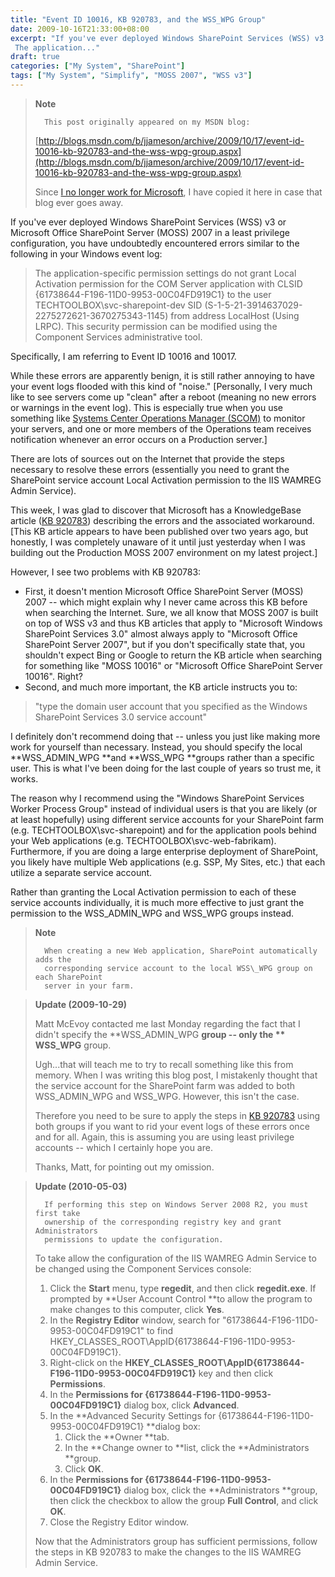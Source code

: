 ```yaml
---
title: "Event ID 10016, KB 920783, and the WSS_WPG Group"
date: 2009-10-16T21:33:00+08:00
excerpt: "If you've ever deployed Windows SharePoint Services (WSS) v3 or Microsoft Office SharePoint Server (MOSS) 2007 in a least privilege configuration, you have undoubtedly encountered errors similar to the following in your Windows event log: 
 The application..."
draft: true
categories: ["My System", "SharePoint"]
tags: ["My System", "Simplify", "MOSS 2007", "WSS v3"]
---
```


> **Note**
> 
> 
> 		This post originally appeared on my MSDN blog:  
>   
> 
> 
> [http://blogs.msdn.com/b/jjameson/archive/2009/10/17/event-id-10016-kb-920783-and-the-wss-wpg-group.aspx](http://blogs.msdn.com/b/jjameson/archive/2009/10/17/event-id-10016-kb-920783-and-the-wss-wpg-group.aspx)
> 
> 
> Since
> 		[I no longer work for Microsoft](/blog/jjameson/archive/2011/09/02/last-day-with-microsoft.aspx), I have copied it here in case that 
> 		blog ever goes away.


If you've ever deployed Windows SharePoint Services (WSS) v3 or Microsoft Office SharePoint Server (MOSS) 2007 in a least privilege configuration, you have undoubtedly encountered errors similar to the following in your Windows event log:


> The application-specific permission settings do not grant Local Activation 
> 	permission for the COM Server application with CLSID {61738644-F196-11D0-9953-00C04FD919C1} 
> 	to the user TECHTOOLBOX\svc-sharepoint-dev SID (S-1-5-21-3914637029-2275272621-3670275343-1145) 
> 	from address LocalHost (Using LRPC). This security permission can be modified 
> 	using the Component Services administrative tool.


Specifically, I am referring to Event ID 10016 and 10017.

While these errors are apparently benign, it is still rather annoying to have your event logs flooded with this kind of "noise." [Personally, I very much like to see servers come up "clean" after a reboot (meaning no new errors or warnings in the event log). This is especially true when you use something like[Systems Center Operations Manager (SCOM)](http://www.microsoft.com/systemcenter/operationsmanager/en/us/default.aspx) to monitor your servers, and one or more members of the Operations team receives notification whenever an error occurs on a Production server.]

There are lots of sources out on the Internet that provide the steps necessary to resolve these errors (essentially you need to grant the SharePoint service account Local Activation permission to the IIS WAMREG Admin Service).

This week, I was glad to discover that Microsoft has a KnowledgeBase article ([KB 920783](http://support.microsoft.com/kb/920783)) describing the errors and the associated workaround. [This KB article appears to have been published over two years ago, but honestly, I was completely unaware of it until just yesterday when I was building out the Production MOSS 2007 environment on my latest project.]

However, I see two problems with KB 920783:

- First, it doesn't mention Microsoft Office SharePoint Server (MOSS) 	2007 -- which might explain why I never came across this KB before when 	searching the Internet. Sure, we all know that MOSS 2007 is built on top 	of WSS v3 and thus KB articles that apply to "Microsoft Windows SharePoint 	Services 3.0" almost always apply to "Microsoft Office SharePoint Server 	2007", but if you don't specifically state that, you shouldn't expect Bing 	or Google to return the KB article when searching for something like "MOSS 	10016" or "Microsoft Office SharePoint Server 10016". Right?
- Second, and much more important, the KB article instructs you to:



> "type the domain user account that you specified as the Windows SharePoint 
> 	Services 3.0 service account"


I definitely don't recommend doing that -- unless you just like making more work for yourself than necessary. Instead, you should specify the local**WSS\_ADMIN\_WPG **and **WSS\_WPG **groups rather than a specific user. This is what I've been doing for the last couple of years so trust me, it works.

The reason why I recommend using the "Windows SharePoint Services Worker Process Group" instead of individual users is that you are likely (or at least hopefully) using different service accounts for your SharePoint farm (e.g. TECHTOOLBOX\svc-sharepoint) and for the application pools behind your Web applications (e.g. TECHTOOLBOX\svc-web-fabrikam). Furthermore, if you are doing a large enterprise deployment of SharePoint, you likely have multiple Web applications (e.g. SSP, My Sites, etc.) that each utilize a separate service account.

Rather than granting the Local Activation permission to each of these service accounts individually, it is much more effective to just grant the permission to the WSS\_ADMIN\_WPG and WSS\_WPG groups instead.


> **Note**
> 
> 
> 		When creating a new Web application, SharePoint automatically adds the 
> 		corresponding service account to the local WSS\_WPG group on each SharePoint 
> 		server in your farm.



> **Update (2009-10-29)**
> 
> 
> Matt McEvoy contacted me last Monday regarding the fact that I didn't 
> 		specify the **WSS\_ADMIN\_WPG **group -- only the **
> 		WSS\_WPG** group.
> 
> Ugh...that will teach me to try to recall something like this from 
> 		memory. When I was writing this blog post, I mistakenly thought that 
> 		the service account for the SharePoint farm was added to both WSS\_ADMIN\_WPG 
> 		and WSS\_WPG. However, this isn't the case.
> 
> Therefore you need to be sure to apply the steps in
> 		[KB 920783](http://support.microsoft.com/kb/920783) using 
> 		both groups if you want to rid your event logs of these errors once 
> 		and for all. Again, this is assuming you are using least privilege accounts 
> 		-- which I certainly hope you are.
> 
> Thanks, Matt, for pointing out my omission.



> **Update (2010-05-03)**
> 
> 
> 		If performing this step on Windows Server 2008 R2, you must first take 
> 		ownership of the corresponding registry key and grant Administrators 
> 		permissions to update the configuration.
> 		
> To take allow the configuration of the IIS WAMREG Admin Service to 
> 		be changed using the Component Services console:
> 
> 1. Click the **Start** menu, type **regedit**, 
> 			and then click **regedit.exe**. If prompted by
> 			**User Account Control **to allow the program to make 
> 			changes to this computer, click **Yes**.
> 2. In the **Registry Editor** window, search for "61738644-F196-11D0-9953-00C04FD919C1" 
> 			to find HKEY\_CLASSES\_ROOT\AppID\{61738644-F196-11D0-9953-00C04FD919C1}.
> 3. Right-click on the **HKEY\_CLASSES\_ROOT\AppID\{61738644-F196-11D0-9953-00C04FD919C1}** 
> 			key and then click **Permissions**.
> 4. In the **Permissions for {61738644-F196-11D0-9953-00C04FD919C1}** 
> 			dialog box, click **Advanced**.
> 5. In the **Advanced Security Settings for {61738644-F196-11D0-9953-00C04FD919C1}
> 			**dialog box:
>     1. Click the **Owner **tab.
>     2. In the **Change owner to **list, click the
> 				**Administrators **group.
>     3. Click **OK**.
> 6. In the **Permissions for {61738644-F196-11D0-9953-00C04FD919C1}** 
> 			dialog box, click the **Administrators **group, then 
> 			click the checkbox to allow the group **Full Control**, 
> 			and click **OK**.
> 7. Close the Registry Editor window.
> 
> 
> Now that the Administrators group has sufficient permissions, follow 
> 		the steps in KB 920783 to make the changes to the IIS WAMREG Admin Service.

